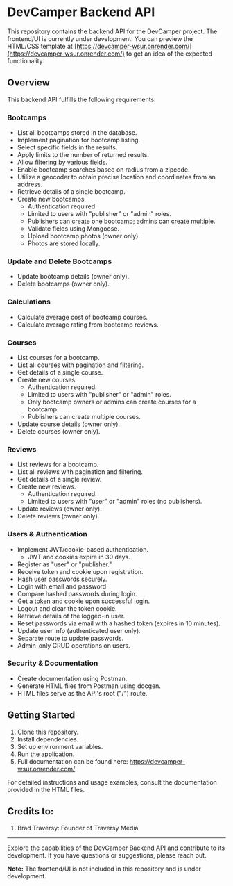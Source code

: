 # DevCamper Backend API

This repository contains the backend API for the DevCamper project. The frontend/UI is currently under development. You can preview the HTML/CSS template at [https://devcamper-wsur.onrender.com/](https://devcamper-wsur.onrender.com/) to get an idea of the expected functionality.

## Overview

This backend API fulfills the following requirements:

### Bootcamps

- List all bootcamps stored in the database.
- Implement pagination for bootcamp listing.
- Select specific fields in the results.
- Apply limits to the number of returned results.
- Allow filtering by various fields.
- Enable bootcamp searches based on radius from a zipcode.
- Utilize a geocoder to obtain precise location and coordinates from an address.
- Retrieve details of a single bootcamp.
- Create new bootcamps.
  - Authentication required.
  - Limited to users with "publisher" or "admin" roles.
  - Publishers can create one bootcamp; admins can create multiple.
  - Validate fields using Mongoose.
  - Upload bootcamp photos (owner only).
  - Photos are stored locally.

### Update and Delete Bootcamps

- Update bootcamp details (owner only).
- Delete bootcamps (owner only).

### Calculations

- Calculate average cost of bootcamp courses.
- Calculate average rating from bootcamp reviews.

### Courses

- List courses for a bootcamp.
- List all courses with pagination and filtering.
- Get details of a single course.
- Create new courses.
  - Authentication required.
  - Limited to users with "publisher" or "admin" roles.
  - Only bootcamp owners or admins can create courses for a bootcamp.
  - Publishers can create multiple courses.
- Update course details (owner only).
- Delete courses (owner only).

### Reviews

- List reviews for a bootcamp.
- List all reviews with pagination and filtering.
- Get details of a single review.
- Create new reviews.
  - Authentication required.
  - Limited to users with "user" or "admin" roles (no publishers).
- Update reviews (owner only).
- Delete reviews (owner only).

### Users & Authentication

- Implement JWT/cookie-based authentication.
  - JWT and cookies expire in 30 days.
- Register as "user" or "publisher."
- Receive token and cookie upon registration.
- Hash user passwords securely.
- Login with email and password.
- Compare hashed passwords during login.
- Get a token and cookie upon successful login.
- Logout and clear the token cookie.
- Retrieve details of the logged-in user.
- Reset passwords via email with a hashed token (expires in 10 minutes).
- Update user info (authenticated user only).
- Separate route to update passwords.
- Admin-only CRUD operations on users.

### Security & Documentation

- Create documentation using Postman.
- Generate HTML files from Postman using docgen.
- HTML files serve as the API's root ("/") route.

## Getting Started

1. Clone this repository.
2. Install dependencies.
3. Set up environment variables.
4. Run the application.
5. Full documentation can be found here: https://devcamper-wsur.onrender.com/

For detailed instructions and usage examples, consult the documentation provided in the HTML files.

## Credits to:
1. Brad Traversy: Founder of Traversy Media
---

Explore the capabilities of the DevCamper Backend API and contribute to its development. If you have questions or suggestions, please reach out.

**Note:** The frontend/UI is not included in this repository and is under development.
